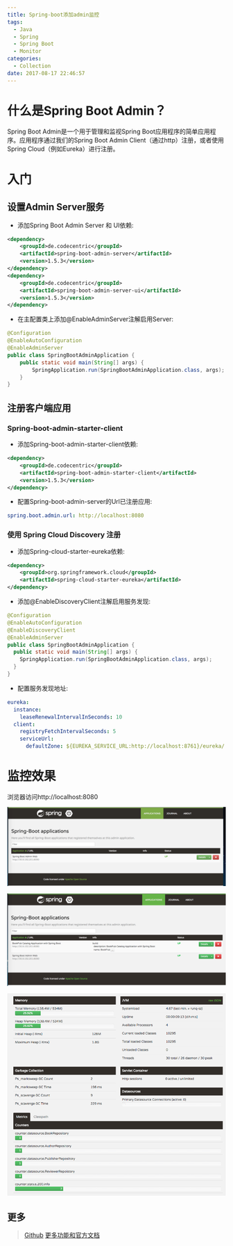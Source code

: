 ```yaml
---
title: Spring-boot添加admin监控
tags:
  - Java
  - Spring
  - Spring Boot
  - Monitor
categories:
  - Collection
date: 2017-08-17 22:46:57
---
```

# 什么是Spring Boot Admin？

Spring Boot Admin是一个用于管理和监视Spring Boot应用程序的简单应用程序。应用程序通过我们的Spring Boot Admin Client（通过http）注册，或者使用Spring Cloud（例如Eureka）进行注册。

# 入门

## 设置Admin Server服务

- 添加Spring Boot Admin Server 和 UI依赖:

```xml
<dependency>
    <groupId>de.codecentric</groupId>
    <artifactId>spring-boot-admin-server</artifactId>
    <version>1.5.3</version>
</dependency>
<dependency>
    <groupId>de.codecentric</groupId>
    <artifactId>spring-boot-admin-server-ui</artifactId>
    <version>1.5.3</version>
</dependency>
```

- 在主配置类上添加@EnableAdminServer注解启用Server:

```java
@Configuration
@EnableAutoConfiguration
@EnableAdminServer
public class SpringBootAdminApplication {
    public static void main(String[] args) {
        SpringApplication.run(SpringBootAdminApplication.class, args);
    }
}
```

## 注册客户端应用

### Spring-boot-admin-starter-client

- 添加Spring-boot-admin-starter-client依赖:

```xml
<dependency>
    <groupId>de.codecentric</groupId>
    <artifactId>spring-boot-admin-starter-client</artifactId>
    <version>1.5.3</version>
</dependency>
```

- 配置Spring-boot-admin-server的Url已注册应用:

```yaml
spring.boot.admin.url: http://localhost:8080
```

### 使用 Spring Cloud Discovery 注册

- 添加Spring-cloud-starter-eureka依赖:

```xml
<dependency>
    <groupId>org.springframework.cloud</groupId>
    <artifactId>spring-cloud-starter-eureka</artifactId>
</dependency>
```

- 添加@EnableDiscoveryClient注解启用服务发现:

```java
@Configuration
@EnableAutoConfiguration
@EnableDiscoveryClient
@EnableAdminServer
public class SpringBootAdminApplication {
  public static void main(String[] args) {
    SpringApplication.run(SpringBootAdminApplication.class, args);
  }
}
```

- 配置服务发现地址:

```yaml
eureka:
  instance:
    leaseRenewalIntervalInSeconds: 10
  client:
    registryFetchIntervalSeconds: 5
    serviceUrl:
      defaultZone: ${EUREKA_SERVICE_URL:http://localhost:8761}/eureka/
```

# 监控效果

浏览器访问http://localhost:8080

![upload successful](/images/pasted-44.png)

![upload successful](/images/pasted-45.png)

![upload successful](/images/pasted-46.png)

## 更多

> [Github](https://github.com/codecentric/spring-boot-admin)
> [更多功能和官方文档](https://codecentric.github.io/spring-boot-admin/1.5.3/)